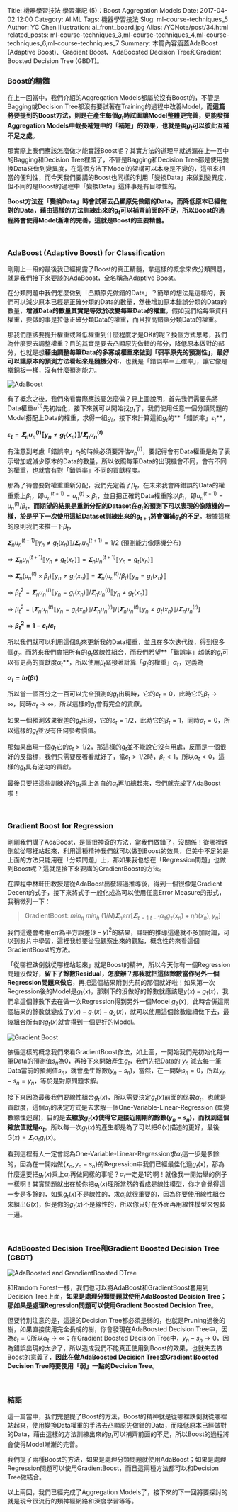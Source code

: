 Title: 機器學習技法 學習筆記 (5)：Boost Aggregation Models
Date: 2017-04-02 12:00
Category: AI.ML
Tags: 機器學習技法
Slug: ml-course-techniques_5
Author: YC Chen
Illustration: ai_front_board.jpg
Alias: /YCNote/post/34.html
related_posts: ml-course-techniques_3,ml-course-techniques_4,ml-course-techniques_6,ml-course-techniques_7
Summary: 本篇內容涵蓋AdaBoost (Adaptive Boost)、Gradient Boost、AdaBoosted Decision Tree和Gradient Boosted Decision Tree (GBDT)。



### Boost的精髓

在上一回當中，我們介紹的Aggregation Models都屬於沒有Boost的，不管是Bagging或Decision Tree都沒有要試著在Training的過程中改善Model，**而這篇將要提到的Boost方法，則是在產生每個$g_{t}$時試圖讓Model整體更完善，更能發揮Aggregation Models中截長補短中的「補短」的效果，也就是說$g_{t}$可以彼此互補不足之處**。

那實際上我們應該怎麼做才能實踐Boost呢？其實方法的道理早就透漏在上一回中的Bagging和Decision Tree裡頭了，不管是Bagging和Decision Tree都是使用變換Data來做到變異度，在這個方法下Model的架構可以本身是不變的，這帶來相當的便利性，而今天我們要講的Boost也同樣的利用「變換Data」來做到變異度，但不同的是Boost的過程中「變換Data」這件事是有目標性的。

**Boost方法在「變換Data」時會試著去凸顯原先做錯的Data，而降低原本已經做對的Data，藉由這樣的方法訓練出來的$g_{t}$可以補齊前面的不足，所以Boost的過程將會使得Model漸漸的完善，這就是Boost的主要精髓。**

<br/>

### AdaBoost (Adaptive Boost) for Classification

剛剛上一段的最後我已經揭露了Boost的真正精髓，拿這樣的概念來做分類問題，就是我們接下來要談的AdaBoost，全名稱為Adaptive Boost。

在分類問題中我們怎麼做到「凸顯原先做錯的Data」？簡單的想法是這樣的，我們可以減少原本已經是正確分類的Data的數量，然後增加原本錯誤分類的Data的數量，**增減Data的數量其實是等效於改變每筆Data的權重**，假如我們給每筆資料權重，要做的事是拉低正確分類Data的權重，而且拉高錯誤分類Data的權重。

那我們應該要提升權重或降低權重到什麼程度才是OK的呢？換個方式思考，我們為什麼要去調整權重？目的其實是要去凸顯原先做錯的部分，降低原本做對的部分，也就是想**藉由調整每筆Data的多寡或權重來做到「弭平原先的預測性」，最好可以讓原本的預測方法看起來是隨機分布**，也就是「錯誤率＝正確率」，讓它像是擲銅板一樣，沒有什麼預測能力。

![AdaBoost](http://www.ycc.idv.tw/media/MachineLearningTechniques/MachineLearningTechniques.012.jpeg)

有了概念之後，我們來看實際應該要怎麼做？見上圖說明，首先我們需要先將Data權重$u^{(1)}$先初始化，接下來就可以開始找$g_{t}$了，我們使用任意一個分類問題的Model搭配上Data的權重，求得一組$g_{t}$，接下來計算這組$g_{t}$的**「錯誤率」$ε_{t}$**，

**$ε_{t}= 𝚺_{n} u_{n}^{(t)} ⟦y_{n}≠g_{t}(x_{n})⟧ / 𝚺_{n} u_{n}^{(t)}$**

有注意到考慮「錯誤率」$ε_{t}$的時候必須要評估$u_{n}^{(t)}$，要記得會有Data權重是為了表示增加或減少原本的Data的數量，所以依照每筆Data的出現機會不同，會有不同的權重，也就會有對「錯誤率」不同的貢獻程度。

那為了待會要對權重重新分配，我們先定義了$β_{t}$，在未來我會將錯誤的Data的權重乘上$β_{t}$，即$u_{n}^{(t+1)}=u_{n}^{(t)}×β_{t}$，並且把正確的Data權重除以$β_{t}$，即$u_{n}^{(t+1)}=u_{n}^{(t)}/β_{t}$，**而期望的結果是重新分配的Dataset在$g_{t}$的預測下可以表現的像隨機的一樣，於是乎下一次使用這組Dataset訓練出來的$g_{t+1}$將會彌補$g_{t}$的不足**，根據這樣的原則我們來推一下$β_{t}$，

 $𝚺_{n} u_{n}^{(t+1)} ⟦y_{n}≠g_{t}(x_{n})⟧ / 𝚺_{n} u_{n}^{(t+1)}=1/2$ (預測能力像隨機分布)

⇒  $𝚺_{n} u_{n}^{(t+1)} ⟦y_{n}≠g_{t}(x_{n})⟧ = 𝚺_{n} u_{n}^{(t+1)} ⟦y_{n}=g_{t}(x_{n})⟧$

⇒  $𝚺_{n} (u_{n}^{(t)}×β_{t})  ⟦y_{n}≠g_{t}(x_{n})⟧ = 𝚺_{n} (u_{n}^{(t)}/β_{t}) ⟦y_{n}=g_{t}(x_{n})⟧$

⇒  $β_{t}^{2} = 𝚺_{n} u_{n}^{(t)} ⟦y_{n}=g_{t}(x_{n})⟧ / 𝚺_{n} u_{n}^{(t)}  ⟦y_{n}≠g_{t}(x_{n})⟧$

⇒  $β_{t}^{2} = [𝚺_{n} u_{n}^{(t)} ⟦y_{n}=g_{t}(x_{n})⟧ /  𝚺_{n} u_{n}^{(t)}]/ [𝚺_{n} u_{n}^{(t)}  ⟦y_{n}≠g_{t}(x_{n})⟧ / 𝚺_{n} u_{n}^{(t)} ]$

⇒  **$β_{t}^{2} = 1-ε_{t} / ε_{t}​$**

所以我們就可以利用這個$β_{t}$來更新我的Data權重，並且在多次迭代後，得到很多個$g_{t}$。而將來我們會把所有的$g_{t}$做線性組合，而我們希望**「錯誤率」越低的$g_{t}$可以有更高的貢獻度$α_{t}$**，所以使用$β_{t}$緊接著計算「$g_{t}$的權重」$α_{t}$，定義為

**$α_{t} = ln(βt)$**

所以當一個百分之一百可以完全預測的$g_{t}$出現時，它的$ε_{t}=0$，此時它的$β_{t} →∞$，同時$α_{t} →∞$，所以這樣的$g_{t}$會有完全的貢獻。

如果一個預測效果很差的$g_{t}$出現，它的$ε_{t}=1/2$，此時它的$β_{t}=1$，同時$α_{t}=0$，所以這樣的$g_{t}$並沒有任何參考價值。

那如果出現一個$g_{t}$它的$ε_{t} > 1/2$，那這樣的$g_{t}$並不能說它沒有用處，反而是一個很好的反指標，我們只需要反著看就好了，當$ε_{t} > 1/2$時，$β_{t} < 1$，所以$α_{t} < 0$，這樣的$g_{t}$具有逆向的貢獻。

最後只要把這些訓練好的$g_{t}$乘上各自的$α_{t}$再加總起來，我們就完成了AdaBoost啦！

<br/>

### Gradient Boost for Regression

剛剛我們講了AdaBoost，是個很神奇的方法，當我們做錯了，沒關係！從哪裡跌倒就從哪裡站起來，利用這種精神我們就可以做到Boost的效果，但美中不足的是上面的方法只能用在「分類問題」上，那如果我也想在「Regression問題」也做到Boost呢？這就是接下來要講的GradientBoost的方法。

在課程中林軒田教授是從AdaBoost出發經過推導後，得到一個很像是Gradient Decent的式子，接下來將式子一般化成為可以使用任意Error Measure的形式，我稍微列一下：

> GradientBoost: $min_{η}\ min_{h}\ (1/N) 𝚺_{n} err[𝚺_{τ=1~t-1} α_{τ} g_{τ}(x_{n}) + η h(x_{n}), y_{n}]$

我們這邊會考慮err為平方誤差$(s-y)^{2}$的結果，詳細的推導這邊就不多加討論，可以到影片中學習，這裡我想要從我觀察出來的觀點，概念性的來看這個GradientBoost的方法。

「從哪裡跌倒就從哪裡站起來」就是Boost的精神，所以今天你有一個Regression問題沒做好，**留下了餘數Residual，怎麼辦？那我就把這個餘數當作另外一個Regression問題來做它**，再把這個結果附到先前的那個就好啦！如果第一次Regression後的Model是$g_{1}(x)$，那剩下的沒做好的餘數就應該是$y(x)-g_{1}(x)$，我們拿這個餘數下去在做一次Regression得到另外一個Model $g_{2}(x)$，此時合併這兩個結果的餘數就變成了$y(x)-g_{1}(x)-g_{2}(x)$，就可以使用這個餘數繼續做下去，最後組合所有的$g_{t}(x)$就會得到一個更好的Model。

![Gradient Boost](http://www.ycc.idv.tw/media/MachineLearningTechniques/MachineLearningTechniques.013.jpeg)

依循這樣的概念我們來看GradientBoost作法，如上圖，一開始我們先初始化每一筆Data的預測值$s_{n}$為0，再接下來開始產生$g_{t}$，我們先把Data的 $y_{n}$ 減去每一筆Data當前的預測值$s_{n}$，就會產生餘數$(y_{n}-s_{n})$，當然，在一開始$s_{n}=0$，所以$y_{n}-s_{n}=y_{n}$，等於是對原問題求解。

接下來因為最後我們要線性組合$g_{t}(x)$，所以需要決定$g_{t}(x)$前面的係數$α_{t}$，也就是貢獻度，這個$α_{t}$的決定方式是去求解一個One-Variable-Linear-Regression (單變數線性迴歸)，目的是**去縮放$g_{t}(x)$使得它更接近剛剛的餘數$(y_{n}-s_{n})$，而找到這個縮放值就是$α_{t}$**。所以每一次$g_{t}(x)$的產生都是為了可以把G(x)描述的更好，最後$G(x)=𝚺_{t} α_{t}g_{t}(x)$。

看到這裡有人一定會認為One-Variable-Linear-Regression求$α_{t}$這一步是多餘的，因為在一開始做$\{x_{n},y_{n}-s_{n}\}$的Regression中我們已經最佳化過$g_{t}(x)$，那為什麼還要把$g_{t}(x)$乘上$α_{t}$再做同樣的事呢？$α_{t}$一定是1的啊！就像我一開始舉的例子一樣啊！其實問題就出在於你把$g_{t}(x)$理所當然的看成是線性模型，你才會覺得這一步是多餘的，如果$g_{t}(x)$不是線性的，求$α_{t}$就很重要的，因為你要使用線性組合來組出$G(x)$，但是你的$g_{t}(x)$不是線性的，所以你只好在外面再用線性模型來包裝一遍。

<br/>

### AdaBoosted Decision Tree和Gradient Boosted Decision Tree (GBDT)

![AdaBoosted and GrandientBoosted DTree](http://www.ycc.idv.tw/media/MachineLearningTechniques/MachineLearningTechniques.014.jpeg)

和Random Forest一樣，我們也可以將AdaBoost和GradientBoost套用到Decision Tree上面，**如果是處理分類問題就使用AdaBoosted Decision Tree；那如果是處理Regression問題可以使用Gradient Boosted Decision Tree**。

但要特別注意的是，這邊的Decision Tree都必須是弱的，也就是Pruning過後的樹，如果直接使用完全長成的樹，你會發現在AdaBoosted Decision Tree中，因為$ε_{t}=0$所以$α_{t}→∞$；在Gradient Boosted Decision Tree中，$y_{n}-s_{n}→0$，因為錯誤出現的太少了，所以造成我們不能真正使用到Boost的效果，也就失去做Boost的意義了，**因此在做AdaBoosted Decision Tree或Gradient Boosted Decision Tree時要使用「弱」一點的Decision Tree**。

<br/>

### 結語

這一篇當中，我們完整提了Boost的方法，Boost的精神就是從哪裡跌倒就從哪裡站起來，使用變換Data權重的手法去凸顯原先做錯的Data，而降低原本已經做對的Data，藉由這樣的方法訓練出來的$g_{t}$可以補齊前面的不足，所以Boost的過程將會使得Model漸漸的完善。

我們提了兩種Boost的方法，如果是處理分類問題就使用AdaBoost；如果是處理Regression問題可以使用GradientBoost，而且這兩種方法都可以和Decision Tree做結合。

以上兩回，我們已經完成了Aggregation Models了，接下來的下一回將要探討的就是現今很流行的類神經網路和深度學習等等。

